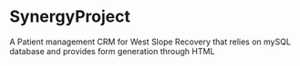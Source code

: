 # SynergyProject

A Patient management CRM for West Slope Recovery that relies on mySQL database and provides form generation through HTML
